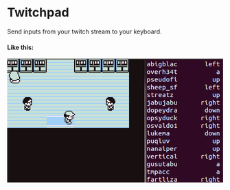 # Twitchpad
Send inputs from your twitch stream to your keyboard.

#### Like this:
![demo](demo.gif)
